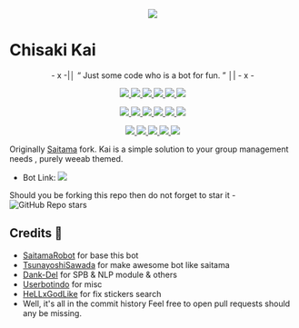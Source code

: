 <p align="center">
  <img src="https://i.ibb.co/GWmsDMm/2383b401afbd6081955179c9add41d5a.gif">
</p>

# Chisaki Kai

<p align="center">
- x -|│  “	Just some code who is a bot for fun. ”  │| - x -
</p>

<p align="center">
<a href="https://github.com/Ryomen-Sukuna/Kai" alt="GitHub closed issues"> <img src="https://img.shields.io/github/issues-closed-raw/ryomen-sukuna/kai?style=flat&logo=github&color=success" /> </a>
<a href="https://github.com/Ryomen-Sukuna/Kai/network/members" alt="GitHub forks"> <img src="https://img.shields.io/github/forks/Ryomen-Sukuna/Kai?label=Forks&logo=github" /> </a>
<a href="https://github.com/Ryomen-Sukuna/Kai" alt="GitHub closed pull requests"> <img src="https://img.shields.io/github/issues-pr-closed-raw/ryomen-sukuna/kai?color=success" /> </a>
<a href="https://github.com/Ryomen-Sukuna/Kai" alt="GitHub commit activity"> <img src="https://img.shields.io/github/commit-activity/m/ryomen-sukuna/kai" /> </a>
<a href="https://github.com/Ryomen-Sukuna/Kai/graphs/contributors" alt="GitHub contributors"> <img src="https://img.shields.io/github/contributors/ryomen-sukuna/kai?style=flat&logo=github" /> </a>
<a href="https://github.com/Ryomen-Sukuna/Kai" alt="GitHub issues"> <img src="https://img.shields.io/github/issues-raw/ryomen-sukuna/kai?style=flat&logo=github&color=yellow" /> </a>
</p>
<p align="center">
<a href="https://www.python.org/" alt="made-with-python"> <img src="https://img.shields.io/badge/Made%20with-Python-1f425f.svg?style=flat&logo=python&color=blue" /> </a>
<a href="https://github.com/Ryomen-Sukuna/SaitamaRobot/blob/master/LICENSE" alt="GPLv3 license"> <img src="https://img.shields.io/badge/License-GPLv3-blue.svg" /> </a>
<a href="https://github.com/Ryomen-Sukuna/SaitamaRobot" alt="GitHub repo size"> <img src="https://img.shields.io/github/repo-size/ryomen-sukuna/kai" /> </a>
<a href="https://makeapullrequest.com" alt="PRs Welcome"> <img src="https://img.shields.io/badge/PRs-welcome-brightgreen.svg?style=flat-square" /> </a>
<a href="https://github.com/Ryomen-Sukuna/SaitamaRobot" alt="Docker!"> <img src="https://aleen42.github.io/badges/src/docker.svg" /> </a>
<a href="http://hits.dwyl.com/ryomen-sukuna/kai" alt="HitCount"> <img src="http://hits.dwyl.com/ryomen-sukuna/kai.svg" /> </a>
</p>
<p align="center">
<a href="https://t.me/KaiUpdates" alt="Telegram!"> <img src="https://aleen42.github.io/badges/src/telegram.svg" /> </a>
<a href="" alt="Ryomen-Sukuna"> <img src="https://img.shields.io/badge/Built%20by-Sukuna-blue" /> </a>
<a href="https://t.me/Anomaliii" alt="Donate!"> <img src="https://aleen42.github.io/badges/src/telegram.svg" /> </a>
<a href="https://github.com/Ryomen-Sukuna/Kai/graphs/commit-activity" alt="Maintenance"> <img src="https://img.shields.io/badge/Maintained%3F-yes-green.svg" /> </a>
<a href="https://www.codacy.com/gh/Ryomen-Sukuna/Kai/dashboard?utm_source=github.com&amp;utm_medium=referral&amp;utm_content=Ryomen-Sukuna/Kai&amp;utm_campaign=Badge_Grade">
<img src="https://app.codacy.com/project/badge/Grade/5c121a363d734496846820ee8006c527"/></a>
</p>

Originally [Saitama](https://github.com/AnimeKaizoku/SaitamaRobot) fork. Kai is a simple solution to your group management needs 
, purely weeab themed. 

* Bot Link:  <a href="https://t.me/chisakikairobot" alt="Chisaki Kai"> <img src="https://img.shields.io/badge/%F0%9F%A4%96%20-Chisaki Kai-blue" /> </a>

Should you be forking this repo then do not forget to star it - <img alt="GitHub Repo stars" src="https://img.shields.io/github/stars/ryomen-sukuna/kai?color=white&label=%F0%9F%8C%9F%20star">


## Credits 📍
+ [SaitamaRobot](https://github.com/AnimeKaizoku/SaitamaRobot) for base this bot
+ [TsunayoshiSawada](https://github.com/SawadaTsunayoshi) for make awesome bot like saitama
+ [Dank-Del](https://github.com/Dank-del) for SPB & NLP module & others
+ [Userbotindo](https://github.com/userbotindo) for misc
+ [HeLLxGodLike](https://github.com/HeLLxGodLike) for fix stickers search
+ Well, it's all in the commit history 
Feel free to open pull requests should any be missing.
